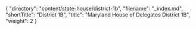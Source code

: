 {
  "directory": "content/state-house/district-1b",
  "filename": "_index.md",
  "shortTitle": "District 1B",
  "title": "Maryland House of Delegates District 1B",
  "weight": 2
}
